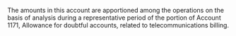 The amounts in this account are apportioned among the operations on the basis of analysis during a representative period of the portion of Account 1171, Allowance for doubtful accounts, related to telecommunications billing.

